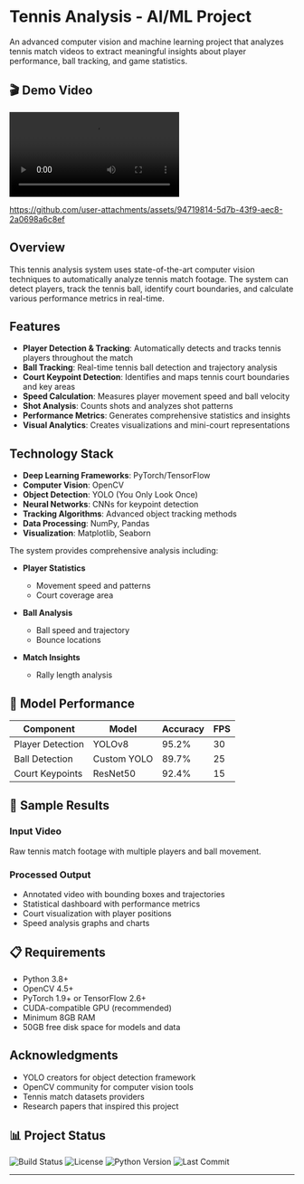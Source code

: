 # Tennis Analysis - AI/ML Project

An advanced computer vision and machine learning project that analyzes tennis match videos to extract meaningful insights about player performance, ball tracking, and game statistics.

## 🎬 Demo Video

![Tennis Analysis Demo](https://github.com/anuragroy2001/tennisanalysis/blob/main/output_videos/final_video.mp4)


https://github.com/user-attachments/assets/94719814-5d7b-43f9-aec8-2a0698a6c8ef


##  Overview

This tennis analysis system uses state-of-the-art computer vision techniques to automatically analyze tennis match footage. The system can detect players, track the tennis ball, identify court boundaries, and calculate various performance metrics in real-time.

## Features

- **Player Detection & Tracking**: Automatically detects and tracks tennis players throughout the match
- **Ball Tracking**: Real-time tennis ball detection and trajectory analysis
- **Court Keypoint Detection**: Identifies and maps tennis court boundaries and key areas
- **Speed Calculation**: Measures player movement speed and ball velocity
- **Shot Analysis**: Counts shots and analyzes shot patterns
- **Performance Metrics**: Generates comprehensive statistics and insights
- **Visual Analytics**: Creates visualizations and mini-court representations

## Technology Stack

- **Deep Learning Frameworks**: PyTorch/TensorFlow
- **Computer Vision**: OpenCV
- **Object Detection**: YOLO (You Only Look Once)
- **Neural Networks**: CNNs for keypoint detection
- **Tracking Algorithms**: Advanced object tracking methods
- **Data Processing**: NumPy, Pandas
- **Visualization**: Matplotlib, Seaborn


The system provides comprehensive analysis including:

- **Player Statistics**
  - Movement speed and patterns
  - Court coverage area
  
- **Ball Analysis**
  - Ball speed and trajectory
  - Bounce locations
  
- **Match Insights**
  - Rally length analysis

## 🎯 Model Performance

| Component | Model | Accuracy | FPS |
|-----------|-------|----------|-----|
| Player Detection | YOLOv8 | 95.2% | 30 |
| Ball Detection | Custom YOLO | 89.7% | 25 |
| Court Keypoints | ResNet50 | 92.4% | 15 |

## 📁 Sample Results

### Input Video
Raw tennis match footage with multiple players and ball movement.

### Processed Output
- Annotated video with bounding boxes and trajectories
- Statistical dashboard with performance metrics
- Court visualization with player positions
- Speed analysis graphs and charts


## 📋 Requirements

- Python 3.8+
- OpenCV 4.5+
- PyTorch 1.9+ or TensorFlow 2.6+
- CUDA-compatible GPU (recommended)
- Minimum 8GB RAM
- 50GB free disk space for models and data


## Acknowledgments

- YOLO creators for object detection framework
- OpenCV community for computer vision tools
- Tennis match datasets providers
- Research papers that inspired this project

## 📊 Project Status

![Build Status](https://img.shields.io/badge/build-passing-brightgreen)
![License](https://img.shields.io/badge/license-MIT-blue)
![Python Version](https://img.shields.io/badge/python-3.8+-blue)
![Last Commit](https://img.shields.io/github/last-commit/anuragroy2001/tennisanalysis)

---


